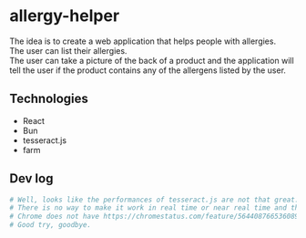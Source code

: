 # allergy-helper

The idea is to create a web application that helps people with allergies.  
The user can list their allergies.  
The user can take a picture of the back of a product and the application will tell the user if the product contains any of the allergens listed by the user.

## Technologies

- React
- Bun
- tesseract.js
- farm

## Dev log

```bash
# Well, looks like the performances of tesseract.js are not that great.
# There is no way to make it work in real time or near real time and the quality of the results is not that great.
# Chrome does not have https://chromestatus.com/feature/5644087665360896 text detection by default which is annoying.
# Good try, goodbye.
```
